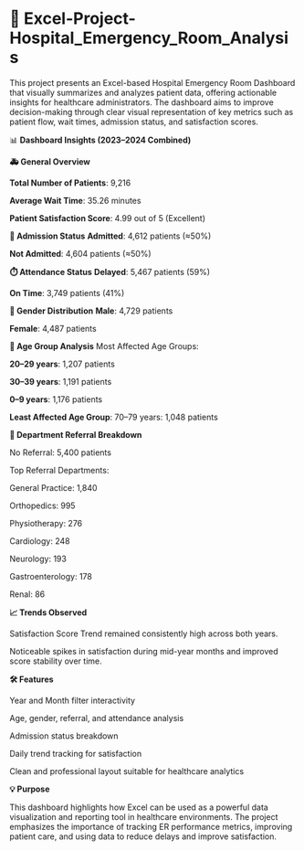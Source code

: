 # 🏥 Excel-Project-Hospital_Emergency_Room_Analysis

This project presents an Excel-based Hospital Emergency Room Dashboard that visually summarizes and analyzes patient data, offering actionable insights for healthcare administrators. The dashboard aims to improve decision-making through clear visual representation of key metrics such as patient flow, wait times, admission status, and satisfaction scores.

📊 **Dashboard Insights (2023–2024 Combined)**

**🚑 General Overview**

**Total Number of Patients**: 9,216

**Average Wait Time**: 35.26 minutes

**Patient Satisfaction Score**: 4.99 out of 5 (Excellent)

**🏥 Admission Status**
**Admitted**: 4,612 patients (≈50%)

**Not Admitted**: 4,604 patients (≈50%)

**⏱️ Attendance Status**
**Delayed**: 5,467 patients (59%)

**On Time**: 3,749 patients (41%)

**👥 Gender Distribution**
**Male**: 4,729 patients

**Female**: 4,487 patients

**👶 Age Group Analysis**
Most Affected Age Groups:

**20–29 years**: 1,207 patients

**30–39 years**: 1,191 patients

**0–9 years**: 1,176 patients

**Least Affected Age Group**: 70–79 years: 1,048 patients

**🏨 Department Referral Breakdown**

No Referral: 5,400 patients

Top Referral Departments:

General Practice: 1,840

Orthopedics: 995

Physiotherapy: 276

Cardiology: 248

Neurology: 193

Gastroenterology: 178

Renal: 86

**📈 Trends Observed**

Satisfaction Score Trend remained consistently high across both years.

Noticeable spikes in satisfaction during mid-year months and improved score stability over time.

**🛠 Features**

Year and Month filter interactivity

Age, gender, referral, and attendance analysis

Admission status breakdown

Daily trend tracking for satisfaction

Clean and professional layout suitable for healthcare analytics


**💡 Purpose**

This dashboard highlights how Excel can be used as a powerful data visualization and reporting tool in healthcare environments. The project emphasizes the importance of tracking ER performance metrics, improving patient care, and using data to reduce delays and improve satisfaction.

